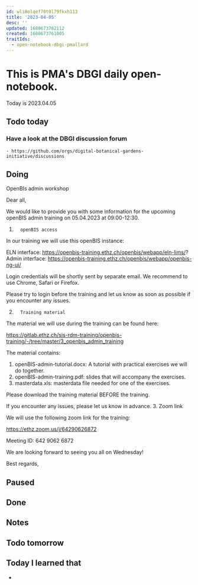 ```yaml
---
id: wli8olqef70t0l79fkxh113
title: '2023-04-05'
desc: ''
updated: 1680673782112
created: 1680673761005
traitIds:
  - open-notebook-dbgi-pmallard
---
```



# This is PMA's DBGI daily open-notebook.

Today is 2023.04.05

## Todo today

### Have a look at the DBGI discussion forum
    - https://github.com/orgs/digital-botanical-gardens-initiative/discussions
###
###

## Doing

OpenBIs admin workshop

Dear all,
 
We would like to provide you with some information for the upcoming openBIS admin training on 05.04.2023 at 09:00-12:30. 
1.       openBIS access
In our training we will use this openBIS instance:
 
ELN interface: https://openbis-training.ethz.ch/openbis/webapp/eln-lims/?
Admin interface: https://openbis-training.ethz.ch/openbis/webapp/openbis-ng-ui/
 
Login credentials will be shortly sent by separate email.
We recommend to use Chrome, Safari or Firefox.
 
Please try to login before the training and let us know as soon as possible if you encounter any issues.
 
2.       Training material
The material we will use during the training can be found here:            
 
https://gitlab.ethz.ch/sis-rdm-training/openbis-training/-/tree/master/3_openbis_admin_training
 
The material contains:
1.    openBIS-admin-tutorial.docx: A tutorial with practical exercises we will do together.
2.    openBIS-admin-training.pdf: slides that will accompany the exercises.
3.    masterdata.xls: masterdata file needed for one of the exercises.
 
Please download the training material BEFORE the training. 
 
If you encounter any issues, please let us know in advance. 
3.       Zoom link
 
We will use the following zoom link for the training:
 
 
https://ethz.zoom.us/j/64290626872
 
Meeting ID: 642 9062 6872
 
 
We are looking forward to seeing you all on Wednesday!
 
Best regards,


## Paused

## Done

## Notes

## Todo tomorrow

###
###
###


## Today I learned that

-